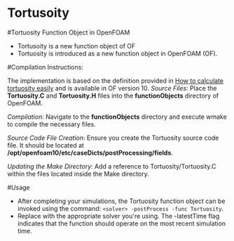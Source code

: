 # Tortusoity

#Tortuosity Function Object in OpenFOAM
- Tortusoity is a new function object of OF
- Tortuosity is introduced as a new function object in OpenFOAM (OF).

#Compilation Instructions:

The implementation is based on the definition provided in [How to calculate tortuosity easily](https://www.researchgate.net/publication/221941283_How_to_Calculate_Tortuosity_Easily) and is available in OF version 10.
  *Source Files*: Place the **Tortuosity.C** and **Tortuosity.H** files into the **functionObjects** directory of OpenFOAM.

*Compilation*: Navigate to the **functionObjects** directory and execute wmake to compile the necessary files.

*Source Code File Creation*: Ensure you create the Tortuosity source code file. It should be located at **/opt/openfoam10/etc/caseDicts/postProcessing/fields**.

*Updating the Make Directory*: Add a reference to Tortuosity/Tortuosity.C within the files located inside the Make directory.

#Usage
- After completing your simulations, the Tortuosity function object can be invoked using the command: `<solver> -postProcess -func Tortuosity`.
- Replace <solver> with the appropriate solver you're using. The -latestTime flag indicates that the function should operate on the most recent simulation time.
